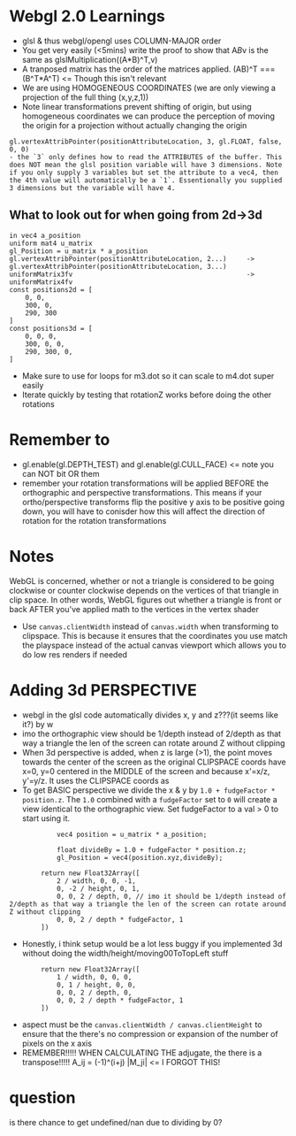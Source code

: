 # Webgl 2.0 Learnings
- glsl & thus webgl/opengl uses COLUMN-MAJOR order
- You get very easily (<5mins) write the proof to show that A*B*v is the same as glslMultiplication((A*B)^T,v) 
- A tranposed matrix has the order of the matrices applied. (AB)^T === (B^T*A^T) <= Though this isn't relevant
- We are using HOMOGENEOUS COORDINATES (we are only viewing a projection of the full thing (x,y,z,1))
- Note linear transformations prevent shifting of origin, but using homogeneous coordinates we can produce the perception of moving the origin for a projection without actually changing the origin


```
gl.vertexAttribPointer(positionAttributeLocation, 3, gl.FLOAT, false, 0, 0)
- the `3` only defines how to read the ATTRIBUTES of the buffer. This does NOT mean the glsl position variable will have 3 dimensions. Note if you only supply 3 variables but set the attribute to a vec4, then the 4th value will automatically be a `1`. Essentionally you supplied 3 dimensions but the variable will have 4.
```


## What to look out for when going from 2d->3d
```
in vec4 a_position
uniform mat4 u_matrix
gl_Position = u_matrix * a_position
gl.vertexAttribPointer(positionAttributeLocation, 2...)     ->		gl.vertexAttribPointer(positionAttributeLocation, 3...)
uniformMatrix3fv 											->		uniformMatrix4fv
const positions2d = [
	0, 0,
	300, 0,
	290, 300
]
const positions3d = [
	0, 0, 0,
	300, 0, 0,
	290, 300, 0,
]
```
- Make sure to use for loops for m3.dot so it can scale to m4.dot super easily
- Iterate quickly by testing that rotationZ works before doing the other rotations



# Remember to
- gl.enable(gl.DEPTH_TEST) and gl.enable(gl.CULL_FACE) <= note you can NOT bit OR them
- remember your rotation transformations will be applied BEFORE the orthographic and perspective transformations. This means if your ortho/perspective transforms flip the positive y axis to be positive going down, you will have to conisder how this will affect the direction of rotation for the rotation transformations

# Notes
WebGL is concerned, whether or not a triangle is considered to be going clockwise or counter clockwise depends on the vertices of that triangle in clip space. In other words, WebGL figures out whether a triangle is front or back AFTER you've applied math to the vertices in the vertex shader
- Use `canvas.clientWidth` instead of `canvas.width` when transforming to clipspace. This is because it ensures that the coordinates you use match the playspace instead of the actual canvas viewport which allows you to do low res renders if needed

# Adding 3d PERSPECTIVE
- webgl in the glsl code automatically divides x, y and z???(it seems like it?) by w
- imo the orthographic view should be 1/depth instead of 2/depth as that way a triangle the len of the screen can rotate around Z without clipping
- When 3d perspective is added, when z is large (>1), the point moves towards the center of the screen as the original CLIPSPACE coords have x=0, y=0 centered in the MIDDLE of the screen and because x'=x/z, y'=y/z. It uses the CLIPSPACE coords as 
- To get BASIC perspective we divide the x & y by `1.0 + fudgeFactor * position.z`. The `1.0` combined with a `fudgeFactor` set to `0` will create a view identical to the orthographic view. Set fudgeFactor to a val > 0 to start using it. 
```
			vec4 position = u_matrix * a_position;

			float divideBy = 1.0 + fudgeFactor * position.z;
			gl_Position = vec4(position.xyz,divideBy);
```
```
		return new Float32Array([
			2 / width, 0, 0, -1,
			0, -2 / height, 0, 1,
			0, 0, 2 / depth, 0,	// imo it should be 1/depth instead of 2/depth as that way a triangle the len of the screen can rotate around Z without clipping
			0, 0, 2 / depth * fudgeFactor, 1
		])
```


- Honestly, i think setup would be a lot less buggy if you implemented 3d without doing the width/height/moving00ToTopLeft stuff
```
		return new Float32Array([
			1 / width, 0, 0, 0,
			0, 1 / height, 0, 0,
			0, 0, 2 / depth, 0,
			0, 0, 2 / depth * fudgeFactor, 1
		])
```
- aspect must be the `canvas.clientWidth / canvas.clientHeight` to ensure that the there's no compression or expansion of the number of pixels on the x axis
- REMEMBER!!!!! WHEN CALCULATING THE adjugate, the there is a transpose!!!!! A_ij = (-1)^(i+j) |M_ji| <= I FORGOT THIS!


# question
is there chance to get undefined/nan due to dividing by 0?